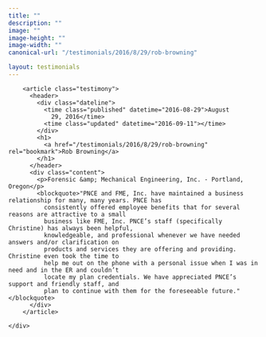 ```yaml
---
title: ""
description: ""
image: ""
image-height: ""
image-width: ""
canonical-url: "/testimonials/2016/8/29/rob-browning"

layout: testimonials
---
```

<div class="container main-body">
    <div class="row">
      <div class="col-12">

        <article class="testimony">
          <header>
            <div class="dateline">
              <time class="published" datetime="2016-08-29">August
                29, 2016</time>
              <time class="updated" datetime="2016-09-11"></time>
            </div>
            <h1>
              <a href="/testimonials/2016/8/29/rob-browning" rel="bookmark">Rob Browning</a>
            </h1>
          </header>
          <div class="content">
            <p>Forensic &amp; Mechanical Engineering, Inc. - Portland, Oregon</p>
            <blockquote>"PNCE and FME, Inc. have maintained a business relationship for many, many years. PNCE has
              consistently offered employee benefits that for several reasons are attractive to a small
              business like FME, Inc. PNCE’s staff (specifically Christine) has always been helpful,
              knowledgeable, and professional whenever we have needed answers and/or clarification on
              products and services they are offering and providing. Christine even took the time to
              help me out on the phone with a personal issue when I was in need and in the ER and couldn’t
              locate my plan credentials. We have appreciated PNCE’s support and friendly staff, and
              plan to continue with them for the foreseeable future."</blockquote>
          </div>
        </article>
        
    </div>
  </div>
  </div>